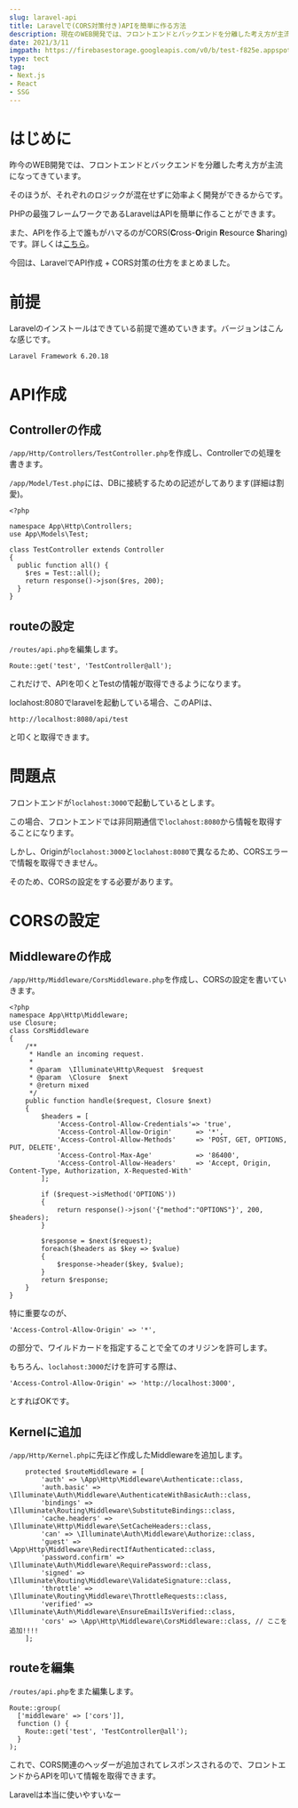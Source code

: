 ```yaml
---
slug: laravel-api
title: Laravelで(CORS対策付き)APIを簡単に作る方法
description: 現在のWEB開発では、フロントエンドとバックエンドを分離した考え方が主流になってきています。そのほうが、それぞれのロジックが混在せずに効率よく開発ができるからです。フロントエンドはAPIから情報を取得して、表示処理はJavaScript(React, Vueなど)で行います。PHPのフレームワークとして代表的なLaravelでは、APIを簡単に作成できます。今回は、その方法をまとめました。
date: 2021/3/11
imgpath: https://firebasestorage.googleapis.com/v0/b/test-f825e.appspot.com/o/images%2Fblog%2Fblog-icon%2Fnextjs-3.svg?alt=media&token=2caf9210-05c4-46e3-87c3-c369ab5c0db0
type: tect
tag: 
- Next.js
- React
- SSG
---
```


# はじめに
昨今のWEB開発では、フロントエンドとバックエンドを分離した考え方が主流になってきています。

そのほうが、それぞれのロジックが混在せずに効率よく開発ができるからです。

PHPの最強フレームワークであるLaravelはAPIを簡単に作ることができます。

また、APIを作る上で誰もがハマるのがCORS(**C**ross-**O**rigin **R**esource **S**haring)です。詳しくは[こちら](https://developer.mozilla.org/ja/docs/Web/HTTP/CORS)。

今回は、LaravelでAPI作成 + CORS対策の仕方をまとめました。

# 前提
Laravelのインストールはできている前提で進めていきます。バージョンはこんな感じです。
```none
Laravel Framework 6.20.18
```

# API作成
## Controllerの作成
`/app/Http/Controllers/TestController.php`を作成し、Controllerでの処理を書きます。

`/app/Model/Test.php`には、DBに接続するための記述がしてあります(詳細は割愛)。

```php:Controller.php
<?php

namespace App\Http\Controllers;
use App\Models\Test;

class TestController extends Controller
{
  public function all() {
    $res = Test::all();
    return response()->json($res, 200);
  }
}
```
## routeの設定
`/routes/api.php`を編集します。
```php:api.php
Route::get('test', 'TestController@all');
```

これだけで、APIを叩くとTestの情報が取得できるようになります。

loclahost:8080でlaravelを起動している場合、このAPIは、
```none
http://localhost:8080/api/test
```
と叩くと取得できます。

# 問題点
フロントエンドが`loclahost:3000`で起動しているとします。

この場合、フロントエンドでは非同期通信で`loclahost:8080`から情報を取得することになります。

しかし、Originが`loclahost:3000`と`loclahost:8080`で異なるため、CORSエラーで情報を取得できません。

そのため、CORSの設定をする必要があります。

# CORSの設定
## Middlewareの作成
`/app/Http/Middleware/CorsMiddleware.php`を作成し、CORSの設定を書いていきます。
```php:CorsMiddleware.php
<?php
namespace App\Http\Middleware;
use Closure;
class CorsMiddleware
{
    /**
     * Handle an incoming request.
     *
     * @param  \Illuminate\Http\Request  $request
     * @param  \Closure  $next
     * @return mixed
     */
    public function handle($request, Closure $next)
    {
        $headers = [
            'Access-Control-Allow-Credentials'=> 'true',
            'Access-Control-Allow-Origin'      => '*',
            'Access-Control-Allow-Methods'     => 'POST, GET, OPTIONS, PUT, DELETE',
            'Access-Control-Max-Age'           => '86400',
            'Access-Control-Allow-Headers'     => 'Accept, Origin, Content-Type, Authorization, X-Requested-With'
        ];
 
        if ($request->isMethod('OPTIONS'))
        {
            return response()->json('{"method":"OPTIONS"}', 200, $headers);
        }
 
        $response = $next($request);
        foreach($headers as $key => $value)
        {
            $response->header($key, $value);
        }
        return $response;
    }
}
```
特に重要なのが、
```php:
'Access-Control-Allow-Origin' => '*',
```
の部分で、ワイルドカードを指定することで全てのオリジンを許可します。

もちろん、`loclahost:3000`だけを許可する際は、
```php:
'Access-Control-Allow-Origin' => 'http://localhost:3000',
```
とすればOKです。

## Kernelに追加
`/app/Http/Kernel.php`に先ほど作成したMiddlewareを追加します。
```php:Kernel.php
    protected $routeMiddleware = [
        'auth' => \App\Http\Middleware\Authenticate::class,
        'auth.basic' => \Illuminate\Auth\Middleware\AuthenticateWithBasicAuth::class,
        'bindings' => \Illuminate\Routing\Middleware\SubstituteBindings::class,
        'cache.headers' => \Illuminate\Http\Middleware\SetCacheHeaders::class,
        'can' => \Illuminate\Auth\Middleware\Authorize::class,
        'guest' => \App\Http\Middleware\RedirectIfAuthenticated::class,
        'password.confirm' => \Illuminate\Auth\Middleware\RequirePassword::class,
        'signed' => \Illuminate\Routing\Middleware\ValidateSignature::class,
        'throttle' => \Illuminate\Routing\Middleware\ThrottleRequests::class,
        'verified' => \Illuminate\Auth\Middleware\EnsureEmailIsVerified::class,
        'cors' => \App\Http\Middleware\CorsMiddleware::class, // ここを追加!!!!
    ];
```

## routeを編集
`/routes/api.php`をまた編集します。
```php:api.php
Route::group(
  ['middleware' => ['cors']],
  function () {
    Route::get('test', 'TestController@all');
  }
);
```
これで、CORS関連のヘッダーが追加されてレスポンスされるので、フロントエンドからAPIを叩いて情報を取得できます。

Laravelは本当に使いやすいなー